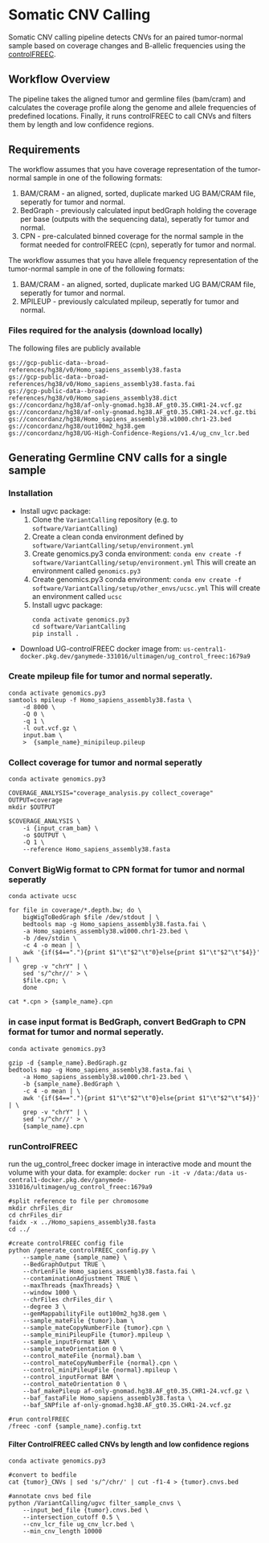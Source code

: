 # Somatic CNV Calling

Somatic CNV calling pipeline detects CNVs for an paired tumor-normal sample 
based on coverage changes and B-allelic frequencies using the [controlFREEC](https://boevalab.inf.ethz.ch/FREEC/).

## Workflow Overview
The pipeline takes the aligned tumor and germline files (bam/cram) 
and calculates the coverage profile along the genome and 
allele frequencies of predefined locations. 
Finally, it runs controlFREEC to call CNVs and filters them by length and low confidence regions.

## Requirements

The workflow assumes that you have coverage representation of the tumor-normal sample in one of the following formats: 
1. BAM/CRAM - an aligned, sorted, duplicate marked UG BAM/CRAM file, seperatly for tumor and normal. 
2. BedGraph - previously calculated input bedGraph holding the coverage per base (outputs with the sequencing data), seperatly for tumor and normal.
3. CPN - pre-calculated binned coverage for the normal sample in the format needed for controlFREEC (cpn), seperatly for tumor and normal.

The workflow assumes that you have allele frequency representation of the tumor-normal sample in one of the following formats: 
1. BAM/CRAM - an aligned, sorted, duplicate marked UG BAM/CRAM file, seperatly for tumor and normal. 
2. MPILEUP - previously calculated mpileup, seperatly for tumor and normal.

### Files required for the analysis (download locally)
The following files are publicly available

    gs://gcp-public-data--broad-references/hg38/v0/Homo_sapiens_assembly38.fasta
    gs://gcp-public-data--broad-references/hg38/v0/Homo_sapiens_assembly38.fasta.fai
    gs://gcp-public-data--broad-references/hg38/v0/Homo_sapiens_assembly38.dict
    gs://concordanz/hg38/af-only-gnomad.hg38.AF_gt0.35.CHR1-24.vcf.gz
    gs://concordanz/hg38/af-only-gnomad.hg38.AF_gt0.35.CHR1-24.vcf.gz.tbi
    gs://concordanz/hg38/Homo_sapiens_assembly38.w1000.chr1-23.bed
    gs://concordanz/hg38/out100m2_hg38.gem
    gs://concordanz/hg38/UG-High-Confidence-Regions/v1.4/ug_cnv_lcr.bed

## Generating Germline CNV calls for a single sample

### Installation
* Install ugvc package:
    1. Clone the `VariantCalling` repository (e.g. to `software/VariantCalling`)
    2. Create a clean conda environment defined by `software/VariantCalling/setup/environment.yml`
    3. Create genomics.py3 conda environment:
    `conda env create -f software/VariantCalling/setup/environment.yml`
    This will create an environment called `genomics.py3`
    4. Create genomics.py3 conda environment:
    `conda env create -f software/VariantCalling/setup/other_envs/ucsc.yml`
    This will create an environment called `ucsc`
    5. Install ugvc package:
        ```
        conda activate genomics.py3
        cd software/VariantCalling
        pip install .
        ```
* Download UG-controlFREEC docker image from: 
    `us-central1-docker.pkg.dev/ganymede-331016/ultimagen/ug_control_freec:1679a9`

### Create mpileup file for tumor and normal seperatly. 
```
conda activate genomics.py3
samtools mpileup -f Homo_sapiens_assembly38.fasta \
    -d 8000 \
    -Q 0 \
    -q 1 \
    -l out.vcf.gz \
    input.bam \
    >  {sample_name}_minipileup.pileup
```

### Collect coverage for tumor and normal seperatly
```
conda activate genomics.py3

COVERAGE_ANALYSIS="coverage_analysis.py collect_coverage"
OUTPUT=coverage
mkdir $OUTPUT

$COVERAGE_ANALYSIS \
	-i {input_cram_bam} \
	-o $OUTPUT \
	-Q 1 \
	--reference Homo_sapiens_assembly38.fasta
```

### Convert BigWig format to CPN format for tumor and normal seperatly
```
conda activate ucsc

for file in coverage/*.depth.bw; do \
	bigWigToBedGraph $file /dev/stdout | \
	bedtools map -g Homo_sapiens_assembly38.fasta.fai \
	-a Homo_sapiens_assembly38.w1000.chr1-23.bed \
	-b /dev/stdin \
	-c 4 -o mean | \
	awk '{if($4=="."){print $1"\t"$2"\t"0}else{print $1"\t"$2"\t"$4}}' | \
	grep -v "chrY" | \
	sed 's/^chr//' > \
	$file.cpn; \
	done
	
cat *.cpn > {sample_name}.cpn
```

### in case input format is BedGraph, convert BedGraph to CPN format for tumor and normal seperatly. 
```
conda activate genomics.py3

gzip -d {sample_name}.BedGraph.gz
bedtools map -g Homo_sapiens_assembly38.fasta.fai \
	-a Homo_sapiens_assembly38.w1000.chr1-23.bed \
	-b {sample_name}.BedGraph \
	-c 4 -o mean | \
	awk '{if($4=="."){print $1"\t"$2"\t"0}else{print $1"\t"$2"\t"$4}}' | \
	grep -v "chrY" | \
	sed 's/^chr//' > \
	{sample_name}.cpn
```

### runControlFREEC
run the ug_control_freec docker image in interactive mode and mount the volume with your data. 
for example: 
`docker run -it -v /data:/data us-central1-docker.pkg.dev/ganymede-331016/ultimagen/ug_control_freec:1679a9`

```
#split reference to file per chromosome
mkdir chrFiles_dir
cd chrFiles_dir
faidx -x ../Homo_sapiens_assembly38.fasta
cd ../

#create controlFREEC config file
python /generate_controlFREEC_config.py \
	--sample_name {sample_name} \
	--BedGraphOutput TRUE \
	--chrLenFile Homo_sapiens_assembly38.fasta.fai \
	--contaminationAdjustment TRUE \
	--maxThreads {maxThreads} \
	--window 1000 \
	--chrFiles chrFiles_dir \
	--degree 3 \
	--gemMappabilityFile out100m2_hg38.gem \
	--sample_mateFile {tumor}.bam \
	--sample_mateCopyNumberFile {tumor}.cpn \
	--sample_miniPileupFile {tumor}.mpileup \
	--sample_inputFormat BAM \
	--sample_mateOrientation 0 \
	--control_mateFile {normal}.bam \
	--control_mateCopyNumberFile {normal}.cpn \
	--control_miniPileupFile {normal}.mpileup \
	--control_inputFormat BAM \
	--control_mateOrientation 0 \
	--baf_makePileup af-only-gnomad.hg38.AF_gt0.35.CHR1-24.vcf.gz \
	--baf_fastaFile Homo_sapiens_assembly38.fasta \
	--baf_SNPfile af-only-gnomad.hg38.AF_gt0.35.CHR1-24.vcf.gz

#run controlFREEC
/freec -conf {sample_name}.config.txt
```

#### Filter ControlFREEC called CNVs by length and low confidence regions
```
conda activate genomics.py3

#convert to bedfile
cat {tumor}_CNVs | sed 's/^/chr/' | cut -f1-4 > {tumor}.cnvs.bed

#annotate cnvs bed file
python /VariantCalling/ugvc filter_sample_cnvs \
	--input_bed_file {tumor}.cnvs.bed \
	--intersection_cutoff 0.5 \
	--cnv_lcr_file ug_cnv_lcr.bed \
	--min_cnv_length 10000
```